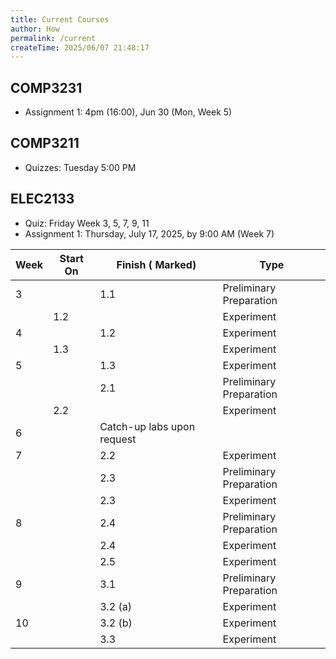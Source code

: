 ```yaml
---
title: Current Courses
author: How
permalink: /current
createTime: 2025/06/07 21:48:17
---
```


<script setup>
import unswUpdating from '@unswUpdating'
</script>

<unswUpdating />

## COMP3231

<p>
<HButton icon='mdi:lecture' title='cgi.cse' src='https://cgi.cse.unsw.edu.au/~cs3231/'/>

<HButton icon='cib:discourse' title='Discourse' src='https://discourse01.cse.unsw.edu.au/25T2/COMP3231'/>

<HButton icon='vscode-icons:file-type-gitlab' title='GitLab' src='https://nw-syd-gitlab.cseunsw.tech/COMP3231/25T2'/>

<HButton icon='tabler:circle-letter-m-filled' title='Wiki' src='https://wiki.cse.unsw.edu.au/cs3231cgi/FrontPage'/>
</p>

- Assignment 1: 4pm (16:00), Jun 30 (Mon, Week 5)

## COMP3211

<p>
<HButton img='/webcms3.ico' title='WebCMS3' src='https://webcms3.cse.unsw.edu.au/COMP3211/25T2/resources/111424'/>

<HButton icon='cib:discourse' title='Discourse' src='https://discourse02.cse.unsw.edu.au/25T2/COMP3211/'/>

<HButton icon='devicon:moodle' title='Moodle' src='https://moodle.telt.unsw.edu.au/course/view.php?id=91896'/>
</p>

- Quizzes: Tuesday 5:00 PM

## ELEC2133

<p>
<HButton icon='devicon:moodle' title='Moodle' src='https://moodle.telt.unsw.edu.au/course/view.php?id=91971'/>
</p>

- Quiz: Friday 	Week 3, 5, 7, 9, 11
- Assignment 1: Thursday, July 17, 2025, by 9:00 AM (Week 7)

| **Week** | **Start On** | **Finish ( Marked)**       | **Type**                |
| -------- | ------------ | -------------------------- | ----------------------- |
| 3        |              | 1.1                        | Preliminary Preparation |
|          | 1.2          |                            | Experiment              |
| 4        |              | 1.2                        | Experiment              |
|          | 1.3          |                            | Experiment              |
| 5        |              | 1.3                        | Experiment              |
|          |              | 2.1                        | Preliminary Preparation |
|          | 2.2          |                            | Experiment              |
| 6        |              | Catch-up labs upon request |                         |
| 7        |              | 2.2                        | Experiment              |
|          |              | 2.3                        | Preliminary Preparation |
|          |              | 2.3                        | Experiment              |
| 8        |              | 2.4                        | Preliminary Preparation |
|          |              | 2.4                        | Experiment              |
|          |              | 2.5                        | Experiment              |
| 9        |              | 3.1                        | Preliminary Preparation |
|          |              | 3.2 (a)                    | Experiment              |
| 10       |              | 3.2 (b)                    | Experiment              |
|          |              | 3.3                        | Experiment              |